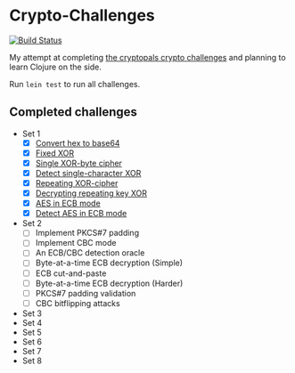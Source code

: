 # Crypto-Challenges

[![Build Status](https://travis-ci.org/milapsheth/Crypto-Challenges.svg?branch=master)](https://travis-ci.org/milapsheth/Crypto-Challenges)

My attempt at completing [the cryptopals crypto challenges](http://cryptopals.com/) and planning to learn Clojure on the side.

Run `lein test` to run all challenges.

## Completed challenges

* Set 1
   - [x] [Convert hex to base64](test/set1/hex_to_base64_test.clj)
   - [x] [Fixed XOR](test/set1/fixed_xor_test.clj)
   - [x] [Single XOR-byte cipher](test/set1/xor_cipher_test.clj)
   - [x] [Detect single-character XOR](test/set1/detect_xor_test.clj)
   - [x] [Repeating XOR-cipher](test/set1/repeating_xor_test.clj)
   - [x] [Decrypting repeating key XOR](test/set1/decrypt_vigenere_test.clj)
   - [x] [AES in ECB mode](test/set1/decrypt_aes_test.clj)
   - [x] [Detect AES in ECB mode](test/set1/detect_aes_test.clj)
* Set 2
   - [ ] Implement PKCS#7 padding
   - [ ] Implement CBC mode
   - [ ] An ECB/CBC detection oracle
   - [ ] Byte-at-a-time ECB decryption (Simple)
   - [ ] ECB cut-and-paste
   - [ ] Byte-at-a-time ECB decryption (Harder)
   - [ ] PKCS#7 padding validation
   - [ ] CBC bitflipping attacks
* Set 3
* Set 4
* Set 5
* Set 6
* Set 7
* Set 8
